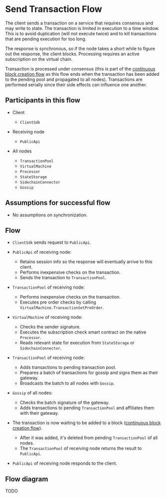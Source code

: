 # Send Transaction Flow

The client sends a transaction on a service that requires consensus and may write to state. The transaction is limited in execution to a time window. This is to avoid duplication (will not execute twice) and to kill transactions that are pending execution for too long.

The response is synchronous, so if the node takes a short while to figure out the response, the client blocks. Processing requires an active subscription on the virtual chain.

Transaction is processed under consensus (this is part of the [continuous block creation flow](block-creation.md) as this flow ends when the transaction has been added to the pending pool and propagated to all nodes). Transactions are performed serially since their side effects can influence one another.

## Participants in this flow

* Client
  * `ClientSdk`

* Receiving node
  * `PublicApi`

* All nodes
  * `TransactionPool`
  * `VirtualMachine`
  * `Processor`
  * `StateStorage`
  * `SidechainConnector`
  * `Gossip`

## Assumptions for successful flow

* No assumptions on synchronization.

## Flow

* `ClientSdk` sends request to `PublicApi`.

* `PublicApi` of receiving node:
  * Retains session info so the response will eventually arrive to this client.
  * Performs inexpensive checks on the transaction.
  * Sends the transaction to `TransactionPool`.

* `TransactionPool` of receiving node:
  * Performs inexpensive checks on the transaction.
  * Executes pre order checks by calling `VirtualMachine.TransactionSetPreOrder`.

* `VirtualMachine` of receiving node:
  * Checks the sender signature.
  * Executes the subscription check smart contract on the native `Processor`.
  * Reads relevant state for execution from `StateStorage` or `SidechainConnector`.

* `TransactionPool` of receiving node:
  * Adds transactions to pending transaction pool.
  * Prepares a batch of transactions for gossip and signs them as their gateway.
  * Broadcasts the batch to all nodes with `Gossip`.

* `Gossip` of all nodes:
  * Checks the batch signature of the gateway.
  * Adds transactions to pending `TransactionPool` and affiliates them with their gateway.

* The transaction is now waiting to be added to a block ([continuous block creation flow](block-creation.md)).
  * After it was added, it's deleted from pending `TransactionPool` of all nodes.
  * The `TransactionPool` of receiving node returns the result to `PublicApi`.

* `PublicApi` of receiving node responds to the client.

## Flow diagram

TODO

